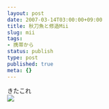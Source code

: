 ```yaml
---
layout: post
date: 2007-03-14T03:00:00+09:00
title: 秋刀魚と修造Mii
slug: mii
tags:
- 携帯から
status: publish
type: post
published: true
meta: {}
---
```

<div class="caption">きたこれ</div>
<div class="photo"><img src="/images/uploads/blog-photo-1173806434.28-0.jpg" /></div>
